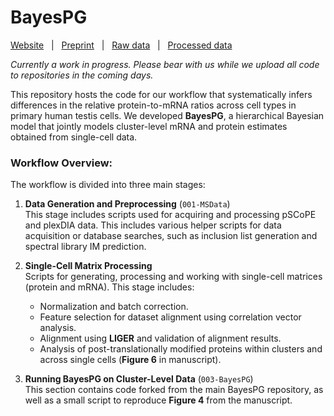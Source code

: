 # BayesPG

[Website](https://scp.slavovlab.net/Khan_Elcheikhali_et_al_2024) &nbsp; | &nbsp; [Preprint](https://www.biorxiv.org/content/...) &nbsp; | &nbsp; [Raw data](https://massive.ucsd.edu/ProteoSAFe/dataset.jsp?accession=MSV000096034) &nbsp; | &nbsp; [Processed data](https://drive.google.com/drive/folders/1oMaW74bjDPPPjyPTqocPD_SjMnHy7UeM?usp=sharing)

*Currently a work in progress. Please bear with us while we upload all code to repositories in the coming days.*

This repository hosts the code for our workflow that systematically infers differences in the relative protein-to-mRNA ratios across cell types in primary human testis cells. We developed **BayesPG**, a hierarchical Bayesian model that jointly models cluster-level mRNA and protein estimates obtained from single-cell data.

### Workflow Overview:

The workflow is divided into three main stages:

1. **Data Generation and Preprocessing** (`001-MSData`)  
   This stage includes scripts used for acquiring and processing pSCoPE and plexDIA data. This includes various helper scripts for data acquisition or database searches, such as inclusion list generation and spectral library IM prediction.

2. **Single-Cell Matrix Processing**  
   Scripts for generating, processing and working with single-cell matrices (protein and mRNA). This stage includes:
   - Normalization and batch correction.
   - Feature selection for dataset alignment using correlation vector analysis.
   - Alignment using **LIGER** and validation of alignment results.
   - Analysis of post-translationally modified proteins within clusters and across single cells (**Figure 6** in manuscript).

3. **Running BayesPG on Cluster-Level Data** (`003-BayesPG`)  
   This section contains code forked from the main BayesPG repository, as well as a small script to reproduce **Figure 4** from the manuscript.
